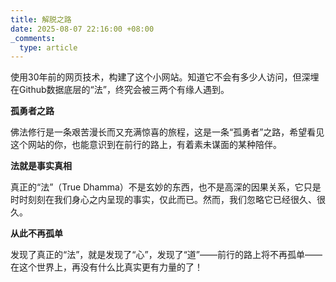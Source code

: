 ```yaml
---
title: 解脱之路
date: 2025-08-07 22:16:00 +08:00
_comments:
  type: article
---
```


使用30年前的网页技术，构建了这个小网站。知道它不会有多少人访问，但深埋在Github数据底层的“法”，终究会被三两个有缘人遇到。

**孤勇者之路**

佛法修行是一条艰苦漫长而又充满惊喜的旅程，这是一条“孤勇者”之路，希望看见这个网站的你，也能意识到在前行的路上，有着素未谋面的某种陪伴。

**法就是事实真相**

真正的“法”（True Dhamma）不是玄妙的东西，也不是高深的因果关系，它只是时时刻刻在我们身心之内呈现的事实，仅此而已。然而，我们忽略它已经很久、很久。

**从此不再孤单**

发现了真正的“法”，就是发现了“心”，发现了“道”——前行的路上将不再孤单——在这个世界上，再没有什么比真实更有力量的了！